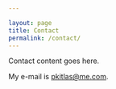 ```yaml
---

layout: page
title: Contact
permalink: /contact/
---
```


Contact content goes here.

My e-mail is [pkitlas@me.com](mailto:pkitlas@me.com).